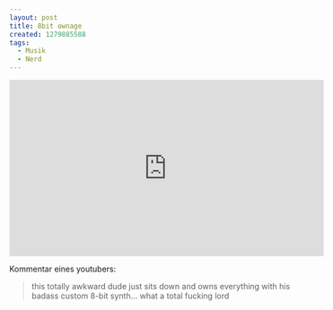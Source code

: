 ```yaml
---
layout: post
title: 8bit ownage
created: 1279885588
tags:
  - Musik
  - Nerd
---
```


<iframe width="560" height="315" src="http://www.youtube.com/embed/m1pchpDD5EU" frameborder="0" allowfullscreen></iframe>

Kommentar eines youtubers:
> this totally awkward dude just sits down and﻿ owns everything with his badass custom 8-bit synth... what a total fucking lord
